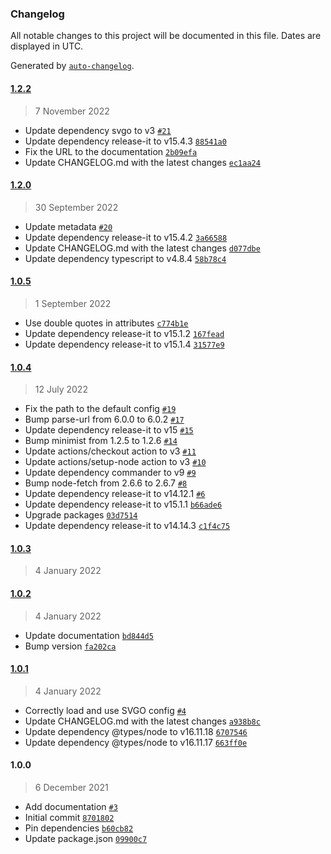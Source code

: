 ### Changelog

All notable changes to this project will be documented in this file. Dates are displayed in UTC.

Generated by [`auto-changelog`](https://github.com/CookPete/auto-changelog).

#### [1.2.2](https://github.com/scriptex/svg-symbol-sprite/compare/1.2.0...1.2.2)

> 7 November 2022

- Update dependency svgo to v3 [`#21`](https://github.com/scriptex/svg-symbol-sprite/pull/21)
- Update dependency release-it to v15.4.3 [`88541a0`](https://github.com/scriptex/svg-symbol-sprite/commit/88541a0acbc5386a646464d2196f2e5b388431ca)
- Fix the URL to the documentation [`2b09efa`](https://github.com/scriptex/svg-symbol-sprite/commit/2b09efa3eff267d8caf61249d0c43f1cefe08f9a)
- Update CHANGELOG.md with the latest changes [`ec1aa24`](https://github.com/scriptex/svg-symbol-sprite/commit/ec1aa2475d9e092fa577bf0b99b341a885d265b5)

#### [1.2.0](https://github.com/scriptex/svg-symbol-sprite/compare/1.0.5...1.2.0)

> 30 September 2022

- Update metadata [`#20`](https://github.com/scriptex/svg-symbol-sprite/pull/20)
- Update dependency release-it to v15.4.2 [`3a66588`](https://github.com/scriptex/svg-symbol-sprite/commit/3a665880d666637e50d9e4a312de22ced918dd90)
- Update CHANGELOG.md with the latest changes [`d077dbe`](https://github.com/scriptex/svg-symbol-sprite/commit/d077dbe11a24c1655851514a49b65ca8af430bcf)
- Update dependency typescript to v4.8.4 [`58b78c4`](https://github.com/scriptex/svg-symbol-sprite/commit/58b78c4a4061557cd306c2b073a64ffc537251bb)

#### [1.0.5](https://github.com/scriptex/svg-symbol-sprite/compare/1.0.4...1.0.5)

> 1 September 2022

- Use double quotes in attributes [`c774b1e`](https://github.com/scriptex/svg-symbol-sprite/commit/c774b1e697bd5c08ce45159ecb0498c6b8336743)
- Update dependency release-it to v15.1.2 [`167fead`](https://github.com/scriptex/svg-symbol-sprite/commit/167feadf7375b68ba9568ea27f1d49ae7113573c)
- Update dependency release-it to v15.1.4 [`31577e9`](https://github.com/scriptex/svg-symbol-sprite/commit/31577e9f2fc88494df0f5324bbe4935b877b8257)

#### [1.0.4](https://github.com/scriptex/svg-symbol-sprite/compare/1.0.3...1.0.4)

> 12 July 2022

- Fix the path to the default config [`#19`](https://github.com/scriptex/svg-symbol-sprite/pull/19)
- Bump parse-url from 6.0.0 to 6.0.2 [`#17`](https://github.com/scriptex/svg-symbol-sprite/pull/17)
- Update dependency release-it to v15 [`#15`](https://github.com/scriptex/svg-symbol-sprite/pull/15)
- Bump minimist from 1.2.5 to 1.2.6 [`#14`](https://github.com/scriptex/svg-symbol-sprite/pull/14)
- Update actions/checkout action to v3 [`#11`](https://github.com/scriptex/svg-symbol-sprite/pull/11)
- Update actions/setup-node action to v3 [`#10`](https://github.com/scriptex/svg-symbol-sprite/pull/10)
- Update dependency commander to v9 [`#9`](https://github.com/scriptex/svg-symbol-sprite/pull/9)
- Bump node-fetch from 2.6.6 to 2.6.7 [`#8`](https://github.com/scriptex/svg-symbol-sprite/pull/8)
- Update dependency release-it to v14.12.1 [`#6`](https://github.com/scriptex/svg-symbol-sprite/pull/6)
- Update dependency release-it to v15.1.1 [`b66ade6`](https://github.com/scriptex/svg-symbol-sprite/commit/b66ade650a483f05c2c83b843db025f445a3be82)
- Upgrade packages [`03d7514`](https://github.com/scriptex/svg-symbol-sprite/commit/03d7514e038c4f77759e428f4e1d3b68b1bcab51)
- Update dependency release-it to v14.14.3 [`c1f4c75`](https://github.com/scriptex/svg-symbol-sprite/commit/c1f4c7506f2b03e806467a3887fbef75078e71f6)

#### [1.0.3](https://github.com/scriptex/svg-symbol-sprite/compare/1.0.2...1.0.3)

> 4 January 2022

#### [1.0.2](https://github.com/scriptex/svg-symbol-sprite/compare/1.0.1...1.0.2)

> 4 January 2022

- Update documentation [`bd844d5`](https://github.com/scriptex/svg-symbol-sprite/commit/bd844d58e76c08c4d1a4e009ecd2c7c9a7b641ab)
- Bump version [`fa202ca`](https://github.com/scriptex/svg-symbol-sprite/commit/fa202ca73f921e00017546954f1652086a87108c)

#### [1.0.1](https://github.com/scriptex/svg-symbol-sprite/compare/1.0.0...1.0.1)

> 4 January 2022

- Correctly load and use SVGO config [`#4`](https://github.com/scriptex/svg-symbol-sprite/pull/4)
- Update CHANGELOG.md with the latest changes [`a938b8c`](https://github.com/scriptex/svg-symbol-sprite/commit/a938b8c22315dcbeb1a33a241654333bf9a6df6d)
- Update dependency @types/node to v16.11.18 [`6707546`](https://github.com/scriptex/svg-symbol-sprite/commit/67075464b184b1db6d76fd6f444042084f9a9199)
- Update dependency @types/node to v16.11.17 [`663ff0e`](https://github.com/scriptex/svg-symbol-sprite/commit/663ff0ed920562c339880d2171c4b303f37aa363)

#### 1.0.0

> 6 December 2021

- Add documentation [`#3`](https://github.com/scriptex/svg-symbol-sprite/pull/3)
- Initial commit [`8701802`](https://github.com/scriptex/svg-symbol-sprite/commit/8701802dff91d93c6fd67fa5da03251c0d0c398b)
- Pin dependencies [`b60cb82`](https://github.com/scriptex/svg-symbol-sprite/commit/b60cb825192b62368f90b85c554c28b4b9bb08b1)
- Update package.json [`09900c7`](https://github.com/scriptex/svg-symbol-sprite/commit/09900c78c745ff498d3d6d0514c03d6663f2b7d7)
